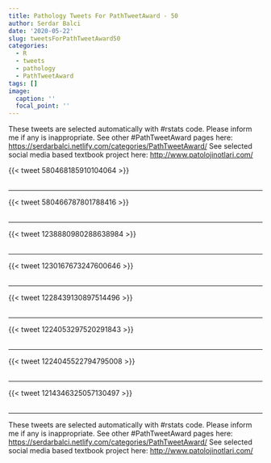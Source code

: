 ```yaml
---
title: Pathology Tweets For PathTweetAward - 50
author: Serdar Balci
date: '2020-05-22'
slug: tweetsForPathTweetAward50
categories:
  - R
  - tweets
  - pathology
  - PathTweetAward
tags: []
image:
  caption: ''
  focal_point: ''
---
```



These tweets are selected automatically with #rstats code. Please inform me if any is inappropriate.
See other #PathTweetAward pages here: https://serdarbalci.netlify.com/categories/PathTweetAward/ 
See selected social media based textbook project here: http://www.patolojinotlari.com/

{{< tweet 580468185910104064 >}}
<br>
<br>
<hr>
{{< tweet 580466787801788416 >}}
<br>
<br>
<hr>
{{< tweet 1238880980288638984 >}}
<br>
<br>
<hr>
{{< tweet 1230167673247600646 >}}
<br>
<br>
<hr>
{{< tweet 1228439130897514496 >}}
<br>
<br>
<hr>
{{< tweet 1224053297520291843 >}}
<br>
<br>
<hr>
{{< tweet 1224045522794795008 >}}
<br>
<br>
<hr>
{{< tweet 1214346325057130497 >}}
<br>
<br>
<hr>


These tweets are selected automatically with #rstats code. Please inform me if any is inappropriate.
See other #PathTweetAward pages here: https://serdarbalci.netlify.com/categories/PathTweetAward/ 
See selected social media based textbook project here: http://www.patolojinotlari.com/
